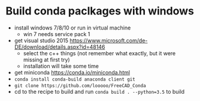 # Build conda paclkages with windows

- install windows 7/8/10 or run in virtual machine
    - win 7 needs service pack 1
- get visual studio 2015 https://www.microsoft.com/de-DE/download/details.aspx?id=48146
    - select the c++ things (not remember what exactly, but it were missing at first try)
    - installation will take some time
- get miniconda https://conda.io/miniconda.html
- ```conda install conda-build anaconda client git```
- ```git clone https://github.com/looooo/FreeCAD_Conda```
- cd to the recipe to build and run ```conda build . --python=3.5``` to build